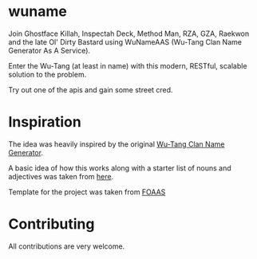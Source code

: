 # wuname

Join Ghostface Killah, Inspectah Deck, Method Man, RZA, GZA, Raekwon and the late Ol' Dirty Bastard using WuNameAAS (Wu-Tang Clan Name Generator As A Service). 

Enter the Wu-Tang (at least in name) with this modern, RESTful, scalable solution to the problem.

Try out one of the apis and gain some street cred.

# Inspiration

The idea was heavily inspired by the original [Wu-Tang Clan Name Generator](http://www.mess.be/inickgenwuname.php). 

A basic idea of how this works along with a starter list of nouns and adjectives was taken from [here](http://www.blazonry.com/name_generator/wuname_how.php).
 
Template for the project was taken from [FOAAS](http://foaas.com)

# Contributing

All contributions are very welcome.